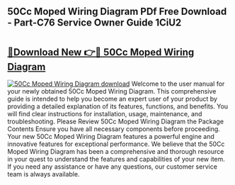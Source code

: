 ## 50Cc Moped Wiring Diagram PDf Free Download - Part-C76 Service Owner Guide 1CiU2

# <h2><a href="http://dfl7ki.blite.top/?on=50Cc+Moped+Wiring+Diagram">🔗Download New 👉🔴 50Cc Moped Wiring Diagram</a></h2>

[![50Cc Moped Wiring Diagram download](https://i.imgur.com/lujVjoI.png)](http://dfl7ki.blite.top/?on=50Cc+Moped+Wiring+Diagram)
Welcome to the user manual for your newly obtained 50Cc Moped Wiring Diagram. This comprehensive guide is intended to help you become an expert user of your product by providing a detailed explanation of its features, functions, and benefits. You will find clear instructions for installation, usage, maintenance, and troubleshooting. Please Review 50Cc Moped Wiring Diagram the Package Contents Ensure you have all necessary components before proceeding. Your new 50Cc Moped Wiring Diagram features a powerful engine and innovative features for exceptional performance. We believe that the 50Cc Moped Wiring Diagram has been a comprehensive and thorough resource in your quest to understand the features and capabilities of your new item. If you need any assistance or have any questions, our customer service team is always available.
